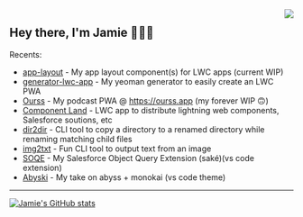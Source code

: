 <img align="right"  src="https://github.githubassets.com/images/mona-whisper.gif" />

## Hey there, I'm Jamie 🤘😎🤘

Recents:
  - [app-layout](https://github.com/jsmithdev/app-layout) - My app layout component(s) for LWC apps (current WIP)
  - [generator-lwc-app](https://github.com/jsmithdev/generator-lwc-app) - My yeoman generator to easily create an LWC PWA
  - [Ourss](https://github.com/jsmithdev/ourss) - My podcast PWA @ <https://ourss.app> (my forever WIP 🙃)
  - [Component Land](https://component.land) - LWC app to distribute lightning web components, Salesforce soutions, etc
  - [dir2dir](https://www.npmjs.com/package/dir2dir) - CLI tool to copy a directory to a renamed directory while renaming matching child files
  - [img2txt](https://www.npmjs.com/package/imgtxt) - Fun CLI tool to output text from an image
  - [SOQE](https://marketplace.visualstudio.com/items?itemName=jamiesmiths.soqe) - My Salesforce Object Query Extension (saké)(vs code extension)
  - [Abyski](https://marketplace.visualstudio.com/items?itemName=jamiesmiths.abyski) - My take on abyss + monokai (vs code theme)
 
 ---
 
[![Jamie's GitHub stats](https://github-readme-stats.vercel.app/api?username=jsmithdev)](https://github.com/jsmithdev/github-readme-stats)

<!-- ![genie beanie](https://i.imgur.com/myAHVLP.jpg) -->
